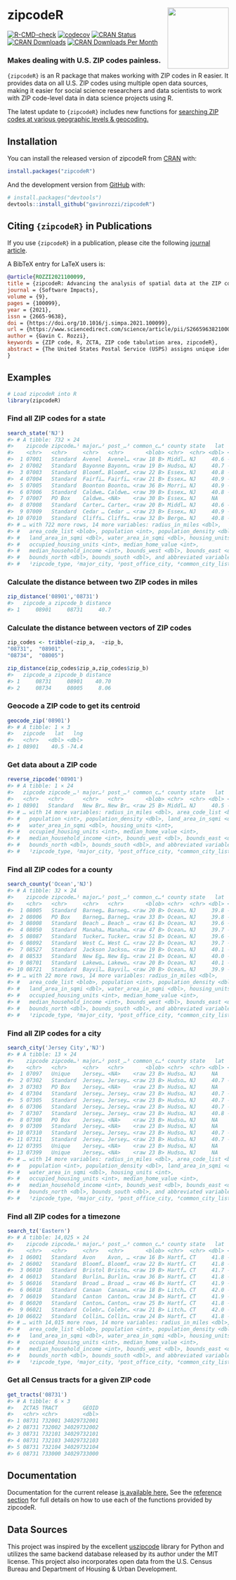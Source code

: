
<!-- README.md is generated from README.Rmd. Please edit that file -->

# zipcodeR <a href='https://gavinrozzi.github.io/zipcodeR/'><img src='man/figures/logo.png' align="right" height="139" /></a>

<!-- badges: start -->

[![R-CMD-check](https://github.com/gavinrozzi/zipcodeR/workflows/R-CMD-check/badge.svg)](https://github.com/gavinrozzi/zipcodeR/actions)
[![codecov](https://codecov.io/gh/gavinrozzi/zipcodeR/branch/master/graph/badge.svg?token=9HDL7QUPCE)](https://app.codecov.io/gh/gavinrozzi/zipcodeR)
[![CRAN
Status](https://www.r-pkg.org/badges/version-last-release/zipcodeR)](https://www.r-pkg.org/badges/version-last-release/zipcodeR)
[![CRAN
Downloads](https://cranlogs.r-pkg.org/badges/grand-total/zipcodeR)](https://cranlogs.r-pkg.org/badges/grand-total/zipcodeR)
[![CRAN Downloads Per
Month](https://cranlogs.r-pkg.org/badges/last-month/zipcodeR)](https://cranlogs.r-pkg.org/badges/grand-total/zipcodeR)
<!-- badges: end -->

### Makes dealing with U.S. ZIP codes painless.

`{zipcodeR}` is an R package that makes working with ZIP codes in R
easier. It provides data on all U.S. ZIP codes using multiple open data
sources, making it easier for social science researchers and data
scientists to work with ZIP code-level data in data science projects
using R.

The latest update to `{zipcodeR}` includes new functions for [searching
ZIP codes at various geographic levels &
geocoding.](https://gavinrozzi.github.io/zipcodeR/articles/geographic.html)

## Installation

You can install the released version of zipcodeR from
[CRAN](https://CRAN.R-project.org) with:

``` r
install.packages("zipcodeR")
```

And the development version from [GitHub](https://github.com/) with:

``` r
# install.packages("devtools")
devtools::install_github("gavinrozzi/zipcodeR")
```

## Citing `{zipcodeR}` in Publications

If you use `{zipcodeR}` in a publication, please cite the following
[journal
article](https://www.sciencedirect.com/science/article/pii/S2665963821000373/).

A BibTeX entry for LaTeX users is:

``` bibtex
@article{ROZZI2021100099,
title = {zipcodeR: Advancing the analysis of spatial data at the ZIP code level in R},
journal = {Software Impacts},
volume = {9},
pages = {100099},
year = {2021},
issn = {2665-9638},
doi = {https://doi.org/10.1016/j.simpa.2021.100099},
url = {https://www.sciencedirect.com/science/article/pii/S2665963821000373},
author = {Gavin C. Rozzi},
keywords = {ZIP code, R, ZCTA, ZIP code tabulation area, zipcodeR},
abstract = {The United States Postal Service (USPS) assigns unique identifiers for postal service areas known as ZIP codes which are commonly used to identify cities and regions throughout the United States in datasets. Despite the widespread use of ZIP codes, there are challenges in using them for geospatial analysis in the social sciences. This paper presents zipcodeR, an R package that facilitates analysis of ZIP code-level data by providing an offline database of ZIP codes and functions for geocoding, normalizing and retrieving data about ZIP codes and relating them to other geographies in R without depending on any external services.}
}
```

## Examples

``` r
# Load zipcodeR into R
library(zipcodeR)
```

### Find all ZIP codes for a state

``` r
search_state('NJ')
#> # A tibble: 732 × 24
#>    zipcode zipcode…¹ major…² post_…³ common_c…⁴ county state   lat   lng timez…⁵
#>    <chr>   <chr>     <chr>   <chr>       <blob> <chr>  <chr> <dbl> <dbl> <chr>  
#>  1 07001   Standard  Avenel  Avenel… <raw 18 B> Middl… NJ     40.6 -74.3 Eastern
#>  2 07002   Standard  Bayonne Bayonn… <raw 19 B> Hudso… NJ     40.7 -74.1 Eastern
#>  3 07003   Standard  Bloomf… Bloomf… <raw 22 B> Essex… NJ     40.8 -74.2 Eastern
#>  4 07004   Standard  Fairfi… Fairfi… <raw 21 B> Essex… NJ     40.9 -74.3 Eastern
#>  5 07005   Standard  Boonton Boonto… <raw 36 B> Morri… NJ     40.9 -74.4 Eastern
#>  6 07006   Standard  Caldwe… Caldwe… <raw 39 B> Essex… NJ     40.8 -74.3 Eastern
#>  7 07007   PO Box    Caldwe… <NA>    <raw 30 B> Essex… NJ     NA    NA   <NA>   
#>  8 07008   Standard  Carter… Carter… <raw 20 B> Middl… NJ     40.6 -74.2 Eastern
#>  9 07009   Standard  Cedar … Cedar … <raw 23 B> Essex… NJ     40.9 -74.2 Eastern
#> 10 07010   Standard  Cliffs… Cliffs… <raw 32 B> Berge… NJ     40.8 -74.0 Eastern
#> # … with 722 more rows, 14 more variables: radius_in_miles <dbl>,
#> #   area_code_list <blob>, population <int>, population_density <dbl>,
#> #   land_area_in_sqmi <dbl>, water_area_in_sqmi <dbl>, housing_units <int>,
#> #   occupied_housing_units <int>, median_home_value <int>,
#> #   median_household_income <int>, bounds_west <dbl>, bounds_east <dbl>,
#> #   bounds_north <dbl>, bounds_south <dbl>, and abbreviated variable names
#> #   ¹​zipcode_type, ²​major_city, ³​post_office_city, ⁴​common_city_list, …
```

### Calculate the distance between two ZIP codes in miles

``` r
zip_distance('08901','08731')
#>   zipcode_a zipcode_b distance
#> 1     08901     08731     40.7
```

### Calculate the distance between vectors of ZIP codes

``` r
zip_codes <- tribble(~zip_a,  ~zip_b,
"08731",  "08901",
"08734",  "08005")

zip_distance(zip_codes$zip_a,zip_codes$zip_b)
#>   zipcode_a zipcode_b distance
#> 1     08731     08901    40.70
#> 2     08734     08005     8.06
```

### Geocode a ZIP code to get its centroid

``` r
geocode_zip('08901')
#> # A tibble: 1 × 3
#>   zipcode   lat   lng
#>   <chr>   <dbl> <dbl>
#> 1 08901    40.5 -74.4
```

### Get data about a ZIP code

``` r
reverse_zipcode('08901')
#> # A tibble: 1 × 24
#>   zipcode zipcode_…¹ major…² post_…³ common_c…⁴ county state   lat   lng timez…⁵
#>   <chr>   <chr>      <chr>   <chr>       <blob> <chr>  <chr> <dbl> <dbl> <chr>  
#> 1 08901   Standard   New Br… New Br… <raw 25 B> Middl… NJ     40.5 -74.4 Eastern
#> # … with 14 more variables: radius_in_miles <dbl>, area_code_list <blob>,
#> #   population <int>, population_density <dbl>, land_area_in_sqmi <dbl>,
#> #   water_area_in_sqmi <dbl>, housing_units <int>,
#> #   occupied_housing_units <int>, median_home_value <int>,
#> #   median_household_income <int>, bounds_west <dbl>, bounds_east <dbl>,
#> #   bounds_north <dbl>, bounds_south <dbl>, and abbreviated variable names
#> #   ¹​zipcode_type, ²​major_city, ³​post_office_city, ⁴​common_city_list, …
```

### Find all ZIP codes for a county

``` r
search_county('Ocean','NJ')
#> # A tibble: 32 × 24
#>    zipcode zipcode…¹ major…² post_…³ common_c…⁴ county state   lat   lng timez…⁵
#>    <chr>   <chr>     <chr>   <chr>       <blob> <chr>  <chr> <dbl> <dbl> <chr>  
#>  1 08005   Standard  Barneg… Barneg… <raw 20 B> Ocean… NJ     39.8 -74.3 Eastern
#>  2 08006   PO Box    Barneg… Barneg… <raw 33 B> Ocean… NJ     39.8 -74.1 Eastern
#>  3 08008   Standard  Beach … Beach … <raw 61 B> Ocean… NJ     39.6 -74.2 Eastern
#>  4 08050   Standard  Manaha… Manaha… <raw 47 B> Ocean… NJ     39.7 -74.3 Eastern
#>  5 08087   Standard  Tucker… Tucker… <raw 51 B> Ocean… NJ     39.6 -74.4 Eastern
#>  6 08092   Standard  West C… West C… <raw 22 B> Ocean… NJ     39.7 -74.3 Eastern
#>  7 08527   Standard  Jackson Jackso… <raw 19 B> Ocean… NJ     40.1 -74.4 Eastern
#>  8 08533   Standard  New Eg… New Eg… <raw 21 B> Ocean… NJ     40.0 -74.5 Eastern
#>  9 08701   Standard  Lakewo… Lakewo… <raw 20 B> Ocean… NJ     40.1 -74.2 Eastern
#> 10 08721   Standard  Bayvil… Bayvil… <raw 20 B> Ocean… NJ     39.9 -74.2 Eastern
#> # … with 22 more rows, 14 more variables: radius_in_miles <dbl>,
#> #   area_code_list <blob>, population <int>, population_density <dbl>,
#> #   land_area_in_sqmi <dbl>, water_area_in_sqmi <dbl>, housing_units <int>,
#> #   occupied_housing_units <int>, median_home_value <int>,
#> #   median_household_income <int>, bounds_west <dbl>, bounds_east <dbl>,
#> #   bounds_north <dbl>, bounds_south <dbl>, and abbreviated variable names
#> #   ¹​zipcode_type, ²​major_city, ³​post_office_city, ⁴​common_city_list, …
```

### Find all ZIP codes for a city

``` r
search_city('Jersey City','NJ')
#> # A tibble: 13 × 24
#>    zipcode zipcode…¹ major…² post_…³ common_c…⁴ county state   lat   lng timez…⁵
#>    <chr>   <chr>     <chr>   <chr>       <blob> <chr>  <chr> <dbl> <dbl> <chr>  
#>  1 07097   Unique    Jersey… <NA>    <raw 23 B> Hudso… NJ     NA    NA   <NA>   
#>  2 07302   Standard  Jersey… Jersey… <raw 23 B> Hudso… NJ     40.7 -74.0 Eastern
#>  3 07303   PO Box    Jersey… <NA>    <raw 23 B> Hudso… NJ     NA    NA   <NA>   
#>  4 07304   Standard  Jersey… Jersey… <raw 23 B> Hudso… NJ     40.7 -74.1 Eastern
#>  5 07305   Standard  Jersey… Jersey… <raw 23 B> Hudso… NJ     40.7 -74.1 Eastern
#>  6 07306   Standard  Jersey… Jersey… <raw 23 B> Hudso… NJ     40.7 -74.1 Eastern
#>  7 07307   Standard  Jersey… Jersey… <raw 23 B> Hudso… NJ     40.8 -74.0 Eastern
#>  8 07308   PO Box    Jersey… <NA>    <raw 23 B> Hudso… NJ     NA    NA   <NA>   
#>  9 07309   Standard  Jersey… <NA>    <raw 23 B> Hudso… NJ     NA    NA   <NA>   
#> 10 07310   Standard  Jersey… Jersey… <raw 23 B> Hudso… NJ     40.7 -74.0 Eastern
#> 11 07311   Standard  Jersey… Jersey… <raw 23 B> Hudso… NJ     40.7 -74.0 Eastern
#> 12 07395   Unique    Jersey… <NA>    <raw 23 B> Hudso… NJ     NA    NA   <NA>   
#> 13 07399   Unique    Jersey… <NA>    <raw 23 B> Hudso… NJ     NA    NA   <NA>   
#> # … with 14 more variables: radius_in_miles <dbl>, area_code_list <blob>,
#> #   population <int>, population_density <dbl>, land_area_in_sqmi <dbl>,
#> #   water_area_in_sqmi <dbl>, housing_units <int>,
#> #   occupied_housing_units <int>, median_home_value <int>,
#> #   median_household_income <int>, bounds_west <dbl>, bounds_east <dbl>,
#> #   bounds_north <dbl>, bounds_south <dbl>, and abbreviated variable names
#> #   ¹​zipcode_type, ²​major_city, ³​post_office_city, ⁴​common_city_list, …
```

### Find all ZIP codes for a timezone

``` r
search_tz('Eastern')
#> # A tibble: 14,025 × 24
#>    zipcode zipcode…¹ major…² post_…³ common_c…⁴ county state   lat   lng timez…⁵
#>    <chr>   <chr>     <chr>   <chr>       <blob> <chr>  <chr> <dbl> <dbl> <chr>  
#>  1 06001   Standard  Avon    Avon, … <raw 16 B> Hartf… CT     41.8 -72.9 Eastern
#>  2 06002   Standard  Bloomf… Bloomf… <raw 22 B> Hartf… CT     41.8 -72.7 Eastern
#>  3 06010   Standard  Bristol Bristo… <raw 19 B> Hartf… CT     41.7 -72.9 Eastern
#>  4 06013   Standard  Burlin… Burlin… <raw 36 B> Hartf… CT     41.8 -73.0 Eastern
#>  5 06016   Standard  Broad … Broad … <raw 46 B> Hartf… CT     41.9 -72.6 Eastern
#>  6 06018   Standard  Canaan  Canaan… <raw 18 B> Litch… CT     42.0 -73.3 Eastern
#>  7 06019   Standard  Canton  Canton… <raw 34 B> Hartf… CT     41.9 -72.9 Eastern
#>  8 06020   Standard  Canton… Canton… <raw 25 B> Hartf… CT     41.8 -72.9 Eastern
#>  9 06021   Standard  Colebr… Colebr… <raw 21 B> Litch… CT     42.0 -73.1 Eastern
#> 10 06022   Standard  Collin… Collin… <raw 24 B> Hartf… CT     41.8 -72.9 Eastern
#> # … with 14,015 more rows, 14 more variables: radius_in_miles <dbl>,
#> #   area_code_list <blob>, population <int>, population_density <dbl>,
#> #   land_area_in_sqmi <dbl>, water_area_in_sqmi <dbl>, housing_units <int>,
#> #   occupied_housing_units <int>, median_home_value <int>,
#> #   median_household_income <int>, bounds_west <dbl>, bounds_east <dbl>,
#> #   bounds_north <dbl>, bounds_south <dbl>, and abbreviated variable names
#> #   ¹​zipcode_type, ²​major_city, ³​post_office_city, ⁴​common_city_list, …
```

### Get all Census tracts for a given ZIP code

``` r
get_tracts('08731')
#> # A tibble: 6 × 3
#>   ZCTA5 TRACT        GEOID
#>   <chr> <chr>        <dbl>
#> 1 08731 732001 34029732001
#> 2 08731 732002 34029732002
#> 3 08731 732101 34029732101
#> 4 08731 732103 34029732103
#> 5 08731 732104 34029732104
#> 6 08731 733000 34029733000
```

## Documentation

Documentation for the current release [is available
here.](https://gavinrozzi.github.io/zipcodeR/) See the [reference
section](https://gavinrozzi.github.io/zipcodeR/reference/) for full
details on how to use each of the functions provided by zipcodeR.

## Data Sources

This project was inspired by the excellent
[uszipcode](https://uszipcode.readthedocs.io/index.html) library for
Python and utilizes the same backend database released by its author
under the MIT license. This project also incorporates open data from the
U.S. Census Bureau and Department of Housing & Urban Development.
